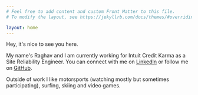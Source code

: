 ```yaml
---
# Feel free to add content and custom Front Matter to this file.
# To modify the layout, see https://jekyllrb.com/docs/themes/#overriding-theme-defaults

layout: home
---
```


Hey, it's nice to see you here.

My name's Raghav and I am currently working for Intuit Credit Karma as a Site Reliability Engineer. You can connect with me on [LinkedIn](https://in.linkedin.com/in/teraflik) or follow me on [GitHub](https://github.com/teraflik).

Outside of work I like motorsports (watching mostly but sometimes participating), surfing, skiing and video games.